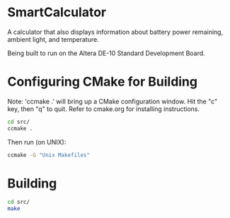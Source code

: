 # SmartCalculator
A calculator that also displays information about battery power remaining, ambient light, and temperature.

Being built to run on the Altera DE-10 Standard Development Board.

# Configuring CMake for Building
Note: 'ccmake .' will bring up a CMake configuration window. Hit the "c" key, then "q" to quit.
Refer to cmake.org for installing instructions.
```bash
cd src/
ccmake .
```
Then run (on UNIX):
```bash
ccmake -G "Unix Makefiles"
```

# Building
```bash
cd src/
make
```
